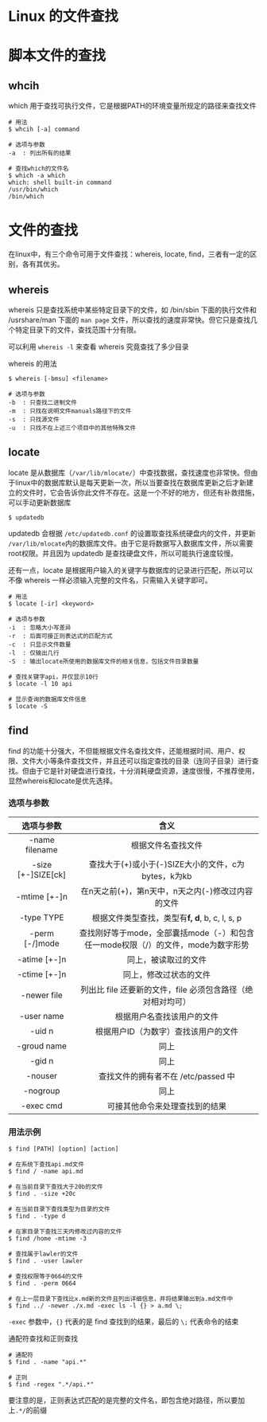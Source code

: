 # Linux 的文件查找

# 脚本文件的查找

## whcih

which 用于查找可执行文件，它是根据PATH的环境变量所规定的路径来查找文件



```shell
# 用法
$ whcih [-a] command

# 选项与参数
-a 	: 列出所有的结果

# 查找which的文件名
$ which -a which
which: shell built-in command
/usr/bin/which
/bin/which
```





# 文件的查找

在linux中，有三个命令可用于文件查找：whereis, locate, find，三者有一定的区别，各有其优劣。

## whereis

whereis 只是查找系统中某些特定目录下的文件，如 /bin/sbin 下面的执行文件和 /usrshare/man 下面的 `man page` 文件，所以查找的速度非常快。但它只是查找几个特定目录下的文件，查找范围十分有限。

可以利用 `whereis -l` 来查看 whereis 究竟查找了多少目录



whereis 的用法

```shell
$ whereis [-bmsu] <filename>

# 选项与参数
-b	: 只查找二进制文件
-m	: 只找在说明文件manuals路径下的文件
-s	: 只找源文件
-u	: 只找不在上述三个项目中的其他特殊文件
```



## locate

locate 是从数据库（`/var/lib/mlocate/`）中查找数据，查找速度也非常快。但由于linux中的数据库默认是每天更新一次，所以当要查找在数据库更新之后才新建立的文件时，它会告诉你此文件不存在。这是一个不好的地方，但还有补救措施，可以手动更新数据库

```shell
$ updatedb
```

updatedb 会根据 `/etc/updatedb.conf` 的设置取查找系统硬盘内的文件，并更新 `/var/lib/mlocate`内的数据库文件。由于它是将数据写入数据库文件，所以需要root权限。并且因为 updatedb 是查找硬盘文件，所以可能执行速度较慢。

还有一点，locate 是根据用户输入的关键字与数据库的记录进行匹配，所以可以不像 whereis 一样必须输入完整的文件名，只需输入关键字即可。

```shell
# 用法
$ locate [-ir] <keyword>

# 选项与参数
-i	: 忽略大小写差异
-r	: 后面可接正则表达式的匹配方式
-c	: 只显示文件数量
-l	: 仅输出几行
-S	: 输出locate所使用的数据库文件的相关信息，包括文件目录数量

# 查找关键字api，并仅显示10行
$ locate -l 10 api

# 显示查询的数据库文件信息
$ locate -S
```



## find

find 的功能十分强大，不但能根据文件名查找文件，还能根据时间、用户、权限、文件大小等条件查找文件，并且还可以指定查找的目录（连同子目录）进行查找。但由于它是针对硬盘进行查找，十分消耗硬盘资源，速度很慢，不推荐使用，显然whereis和locate是优先选择。



### 选项与参数

|     选项与参数     |                             含义                             |
| :----------------: | :----------------------------------------------------------: |
|   -name filename   |                      根据文件名查找文件                      |
| -size [+-]SIZE[ck] |     查找大于(+)或小于(-)SIZE大小的文件，c为bytes，k为kb      |
|    -mtime [+-]n    |      在n天之前(+)，第n天中，n天之内(-)修改过内容的文件       |
|     -type TYPE     |       根据文件类型查找，类型有**f, d**, b, c, l, s, p        |
|   -perm [-/]mode   | 查找刚好等于mode，全部囊括mode（-）和包含任一mode权限（/）的文件，mode为数字形势 |
|    -atime [+-]n    |                     同上，被读取过的文件                     |
|    -ctime [+-]n    |                    同上，修改过状态的文件                    |
|    -newer file     | 列出比 file 还要新的文件，file 必须包含路径（绝对相对均可）  |
|     -user name     |                  根据用户名查找该用户的文件                  |
|       -uid n       |             根据用户ID（为数字）查找该用户的文件             |
|    -groud name     |                             同上                             |
|       -gid n       |                             同上                             |
|      -nouser       |             查找文件的拥有者不在 /etc/passed 中              |
|      -nogroup      |                             同上                             |
|     -exec cmd      |                可接其他命令来处理查找到的结果                |



### 用法示例

```shell
$ find [PATH] [option] [action]

# 在系统下查找api.md文件
$ find / -name api.md

# 在当前目录下查找大于20b的文件
$ find . -size +20c

# 在当前目录下查找类型为目录的文件
$ find . -type d

# 在家目录下查找三天内修改过内容的文件
$ find /home -mtime -3

# 查找属于lawler的文件
$ find . -user lawler

# 查找权限等于0664的文件
$ find . -perm 0664

# 在上一层目录下查找比x.md新的文件且列出详细信息，并将结果输出到a.md文件中
$ find ../ -newer ./x.md -exec ls -l {} > a.md \;
```

`-exec` 参数中，`{}` 代表的是 find 查找到的结果，最后的 `\;` 代表命令的结束



通配符查找和正则查找

```shell
# 通配符
$ find . -name "api.*"

# 正则
$ find -regex ".*/api.*"
```

要注意的是，正则表达式匹配的是完整的文件名，即包含绝对路径，所以要加上`.*/`的前缀

